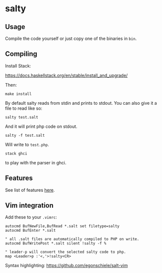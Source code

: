 # salty

## Usage
Compile the code yourself or just copy one of the binaries in `bin`.

## Compiling

Install Stack:

https://docs.haskellstack.org/en/stable/install_and_upgrade/

Then:

    make install

By default salty reads from stdin and prints to stdout.
You can also give it a file to read like so:

    salty test.salt

And it will print php code on stdout.

    salty -f test.salt

Will write to `test.php`.

    stack ghci

to play with the parser in ghci.

## Features

See list of features [here](FEATURES.md).

## Vim integration

Add these to your `.vimrc`:

    autocmd BufNewFile,BufRead *.salt set filetype=salty
    autocmd BufEnter *.salt

    " all .salt files are automatically compiled to PHP on write.
    autocmd BufWritePost *.salt silent !salty -f %

    " leader-p will convert the selected salty code to php.
    map <Leader>p :'<,'>!salty<CR>


Syntax highlighting: https://github.com/egonschiele/salt-vim



